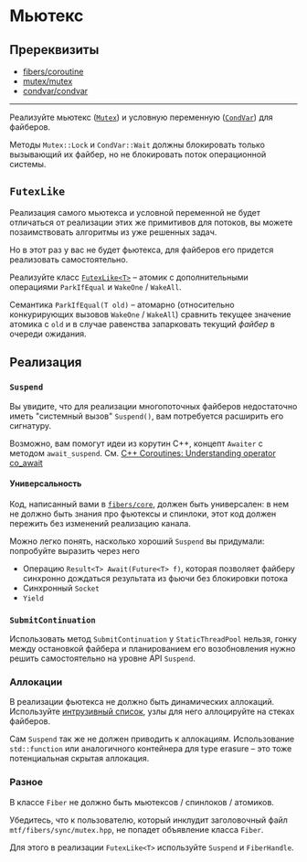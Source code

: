 # Мьютекс

## Пререквизиты

- [fibers/coroutine](/tasks/fibers/coroutine)
- [mutex/mutex](/tasks/mutex/mutex)
- [condvar/condvar](/tasks/condvar/condvar)

---

Реализуйте мьютекс ([`Mutex`](mtf/fibers/sync/mutex.hpp)) и условную переменную ([`CondVar`](mtf/fibers/sync/condvar.hpp)) для файберов.

Методы `Mutex::Lock` и `CondVar::Wait` должны блокировать только вызывающий их файбер, но не блокировать поток операционной системы.

## `FutexLike`

Реализация самого мьютекса и условной переменной не будет отличаться от реализации этих же примитивов для потоков, вы можете позаимствовать алгоритмы из уже решенных задач.

Но в этот раз у вас не будет фьютекса, для файберов его придется реализовать самостоятельно.

Реализуйте класс [`FutexLike<T>`](mtf/fibers/sync/futex.hpp) – атомик с дополнительными операциями `ParkIfEqual` и `WakeOne` / `WakeAll`.

Семантика `ParkIfEqual(T old)` – атомарно (относительно конкурирующих вызовов `WakeOne` / `WakeAll`) сравнить текущее значение атомика с `old` и в случае равенства запарковать текущий _файбер_ в очереди ожидания.

## Реализация

### `Suspend`

Вы увидите, что для реализации многопоточных файберов недостаточно иметь "системный вызов" `Suspend()`, вам потребуется расширить его сигнатуру.

Возможно, вам помогут идеи из корутин С++, концепт `Awaiter` с методом `await_suspend`. 
См. [C++ Coroutines: Understanding operator co_await](https://lewissbaker.github.io/2017/11/17/understanding-operator-co-await)

#### Универсальность

Код, написанный вами в [`fibers/core`](mtf/fibers/core), должен быть универсален: в нем не должно быть знания про фьютексы и спинлоки, этот код должен пережить без изменений реализацию канала.

Можно легко понять, насколько хороший `Suspend` вы придумали: попробуйте выразить через него 
- Операцию `Result<T> Await(Future<T> f)`, которая позволяет файберу синхронно дождаться результата из фьючи без блокировки потока
- Синхронный `Socket`
- `Yield`

### `SubmitContinuation`

Использовать метод `SubmitContinuation` у `StaticThreadPool` нельзя, гонку между остановкой файбера и планированием его возобновления нужно решить самостоятельно на уровне API `Suspend`.

### Аллокации

В реализации фьютекса не должно быть динамических аллокаций. Используйте [интрузивный список](https://gitlab.com/Lipovsky/wheels/-/blob/master/wheels/support/intrusive_list.hpp), узлы для него аллоцируйте на стеках файберов.

Сам `Suspend` так же не должен приводить к аллокациям. Использование `std::function` или аналогичного контейнера для type erasure – это тоже потенциальная скрытая аллокация.

### Разное

В классе `Fiber` не должно быть мьютексов / спинлоков / атомиков.

Убедитесь, что к пользователю, который инклудит заголовочный файл `mtf/fibers/sync/mutex.hpp`, не попадет объявление класса `Fiber`.

Для этого в реализации `FutexLike<T>` используйте `Suspend` и `FiberHandle`.
